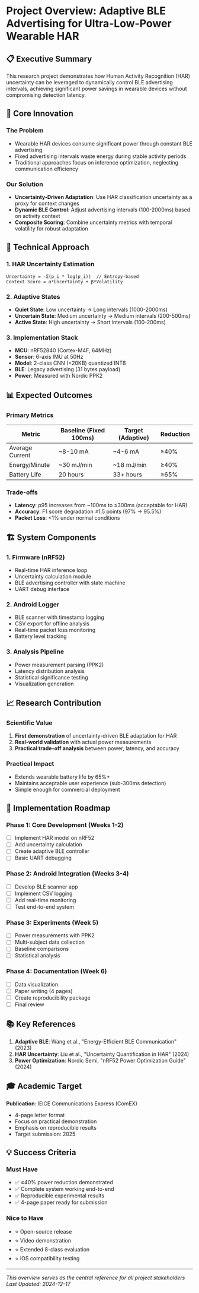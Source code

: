 # Project Overview: Adaptive BLE Advertising for Ultra-Low-Power Wearable HAR

## 📋 Executive Summary

This research project demonstrates how Human Activity Recognition (HAR) uncertainty can be leveraged to dynamically control BLE advertising intervals, achieving significant power savings in wearable devices without compromising detection latency.

## 🎯 Core Innovation

### The Problem
- Wearable HAR devices consume significant power through constant BLE advertising
- Fixed advertising intervals waste energy during stable activity periods
- Traditional approaches focus on inference optimization, neglecting communication efficiency

### Our Solution
- **Uncertainty-Driven Adaptation**: Use HAR classification uncertainty as a proxy for context changes
- **Dynamic BLE Control**: Adjust advertising intervals (100-2000ms) based on activity context
- **Composite Scoring**: Combine uncertainty metrics with temporal volatility for robust adaptation

## 🔬 Technical Approach

### 1. HAR Uncertainty Estimation
```
Uncertainty = -Σ(p_i * log(p_i))  // Entropy-based
Context Score = α*Uncertainty + β*Volatility
```

### 2. Adaptive States
- **Quiet State**: Low uncertainty → Long intervals (1000-2000ms)
- **Uncertain State**: Medium uncertainty → Medium intervals (200-500ms)  
- **Active State**: High uncertainty → Short intervals (100-200ms)

### 3. Implementation Stack
- **MCU**: nRF52840 (Cortex-M4F, 64MHz)
- **Sensor**: 6-axis IMU at 50Hz
- **Model**: 2-class CNN (<20KB) quantized INT8
- **BLE**: Legacy advertising (31 bytes payload)
- **Power**: Measured with Nordic PPK2

## 📊 Expected Outcomes

### Primary Metrics
| Metric | Baseline (Fixed 100ms) | Target (Adaptive) | Reduction |
|--------|------------------------|-------------------|-----------|
| Average Current | ~8-10 mA | ~4-6 mA | ≥40% |
| Energy/Minute | ~30 mJ/min | ~18 mJ/min | ≥40% |
| Battery Life | 20 hours | 33+ hours | ≥65% |

### Trade-offs
- **Latency**: p95 increases from ~100ms to ≤300ms (acceptable for HAR)
- **Accuracy**: F1 score degradation ≤1.5 points (97% → 95.5%)
- **Packet Loss**: <1% under normal conditions

## 🏗 System Components

### 1. Firmware (nRF52)
- Real-time HAR inference loop
- Uncertainty calculation module
- BLE advertising controller with state machine
- UART debug interface

### 2. Android Logger
- BLE scanner with timestamp logging
- CSV export for offline analysis
- Real-time packet loss monitoring
- Battery level tracking

### 3. Analysis Pipeline
- Power measurement parsing (PPK2)
- Latency distribution analysis
- Statistical significance testing
- Visualization generation

## 📈 Research Contribution

### Scientific Value
1. **First demonstration** of uncertainty-driven BLE adaptation for HAR
2. **Real-world validation** with actual power measurements
3. **Practical trade-off analysis** between power, latency, and accuracy

### Practical Impact
- Extends wearable battery life by 65%+
- Maintains acceptable user experience (sub-300ms detection)
- Simple enough for commercial deployment

## 🚀 Implementation Roadmap

### Phase 1: Core Development (Weeks 1-2)
- [ ] Implement HAR model on nRF52
- [ ] Add uncertainty calculation
- [ ] Create adaptive BLE controller
- [ ] Basic UART debugging

### Phase 2: Android Integration (Weeks 3-4)
- [ ] Develop BLE scanner app
- [ ] Implement CSV logging
- [ ] Add real-time monitoring
- [ ] Test end-to-end system

### Phase 3: Experiments (Week 5)
- [ ] Power measurements with PPK2
- [ ] Multi-subject data collection
- [ ] Baseline comparisons
- [ ] Statistical analysis

### Phase 4: Documentation (Week 6)
- [ ] Data visualization
- [ ] Paper writing (4 pages)
- [ ] Create reproducibility package
- [ ] Final review

## 📚 Key References

1. **Adaptive BLE**: Wang et al., "Energy-Efficient BLE Communication" (2023)
2. **HAR Uncertainty**: Liu et al., "Uncertainty Quantification in HAR" (2024)
3. **Power Optimization**: Nordic Semi, "nRF52 Power Optimization Guide" (2024)

## 🎓 Academic Target

**Publication**: IEICE Communications Express (ComEX)
- 4-page letter format
- Focus on practical demonstration
- Emphasis on reproducible results
- Target submission: 2025

## 💡 Success Criteria

### Must Have
- ✅ ≥40% power reduction demonstrated
- ✅ Complete system working end-to-end
- ✅ Reproducible experimental results
- ✅ 4-page paper ready for submission

### Nice to Have
- ⭐ Open-source release
- ⭐ Video demonstration
- ⭐ Extended 8-class evaluation
- ⭐ iOS compatibility testing

---
*This overview serves as the central reference for all project stakeholders*  
*Last Updated: 2024-12-17*